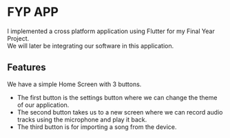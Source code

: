 # FYP APP
I implemented a cross platform application using Flutter for my Final Year Project.  
We will later be integrating our software in this application.
## Features  
We have a simple Home Screen with 3 buttons.  
- The first button is the settings button where we can change the theme of our application.  
- The second button takes us to a new screen where we can record audio tracks using the microphone and play it back.  
- The third button is for importing a song from the device.
